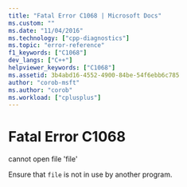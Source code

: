 ```yaml
---
title: "Fatal Error C1068 | Microsoft Docs"
ms.custom: ""
ms.date: "11/04/2016"
ms.technology: ["cpp-diagnostics"]
ms.topic: "error-reference"
f1_keywords: ["C1068"]
dev_langs: ["C++"]
helpviewer_keywords: ["C1068"]
ms.assetid: 3b4abd16-4552-4900-84be-54f6ebb6c785
author: "corob-msft"
ms.author: "corob"
ms.workload: ["cplusplus"]
---
```

# Fatal Error C1068
cannot open file 'file'  
  
 Ensure that `file` is not in use by another program.